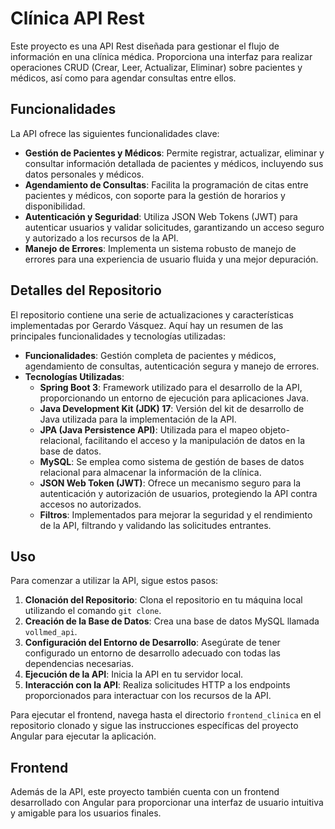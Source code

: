 # Clínica API Rest

Este proyecto es una API Rest diseñada para gestionar el flujo de información en una clínica médica. Proporciona una interfaz para realizar operaciones CRUD (Crear, Leer, Actualizar, Eliminar) sobre pacientes y médicos, así como para agendar consultas entre ellos.

## Funcionalidades

La API ofrece las siguientes funcionalidades clave:

- **Gestión de Pacientes y Médicos**: Permite registrar, actualizar, eliminar y consultar información detallada de pacientes y médicos, incluyendo sus datos personales y médicos.
- **Agendamiento de Consultas**: Facilita la programación de citas entre pacientes y médicos, con soporte para la gestión de horarios y disponibilidad.
- **Autenticación y Seguridad**: Utiliza JSON Web Tokens (JWT) para autenticar usuarios y validar solicitudes, garantizando un acceso seguro y autorizado a los recursos de la API.
- **Manejo de Errores**: Implementa un sistema robusto de manejo de errores para una experiencia de usuario fluida y una mejor depuración.

## Detalles del Repositorio

El repositorio contiene una serie de actualizaciones y características implementadas por Gerardo Vásquez. Aquí hay un resumen de las principales funcionalidades y tecnologías utilizadas:

- **Funcionalidades**: Gestión completa de pacientes y médicos, agendamiento de consultas, autenticación segura y manejo de errores.
- **Tecnologías Utilizadas**:
  - **Spring Boot 3**: Framework utilizado para el desarrollo de la API, proporcionando un entorno de ejecución para aplicaciones Java.
  - **Java Development Kit (JDK) 17**: Versión del kit de desarrollo de Java utilizada para la implementación de la API.
  - **JPA (Java Persistence API)**: Utilizada para el mapeo objeto-relacional, facilitando el acceso y la manipulación de datos en la base de datos.
  - **MySQL**: Se emplea como sistema de gestión de bases de datos relacional para almacenar la información de la clínica.
  - **JSON Web Token (JWT)**: Ofrece un mecanismo seguro para la autenticación y autorización de usuarios, protegiendo la API contra accesos no autorizados.
  - **Filtros**: Implementados para mejorar la seguridad y el rendimiento de la API, filtrando y validando las solicitudes entrantes.

## Uso

Para comenzar a utilizar la API, sigue estos pasos:

1. **Clonación del Repositorio**: Clona el repositorio en tu máquina local utilizando el comando `git clone`.
2. **Creación de la Base de Datos**: Crea una base de datos MySQL llamada `vollmed_api`.
3. **Configuración del Entorno de Desarrollo**: Asegúrate de tener configurado un entorno de desarrollo adecuado con todas las dependencias necesarias.
4. **Ejecución de la API**: Inicia la API en tu servidor local.
5. **Interacción con la API**: Realiza solicitudes HTTP a los endpoints proporcionados para interactuar con los recursos de la API.

Para ejecutar el frontend, navega hasta el directorio `frontend_clinica` en el repositorio clonado y sigue las instrucciones específicas del proyecto Angular para ejecutar la aplicación.

## Frontend

Además de la API, este proyecto también cuenta con un frontend desarrollado con Angular para proporcionar una interfaz de usuario intuitiva y amigable para los usuarios finales.

